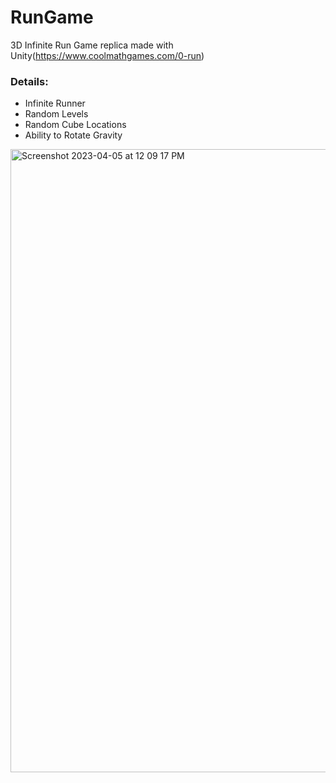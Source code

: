 # RunGame
3D Infinite Run Game replica made with Unity(https://www.coolmathgames.com/0-run)

### Details:
* Infinite Runner
* Random Levels
* Random Cube Locations
* Ability to Rotate Gravity


<img width="997" alt="Screenshot 2023-04-05 at 12 09 17 PM" src="https://user-images.githubusercontent.com/94499114/230144290-395806e2-d16b-4580-852e-aa613a5b35e4.png">
